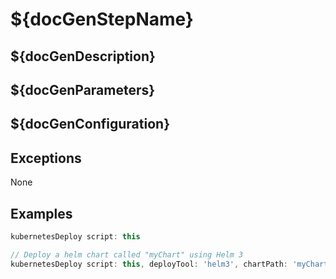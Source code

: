 # ${docGenStepName}

## ${docGenDescription}

## ${docGenParameters}

## ${docGenConfiguration}

## Exceptions

None

## Examples

```groovy
kubernetesDeploy script: this
```

```groovy
// Deploy a helm chart called "myChart" using Helm 3
kubernetesDeploy script: this, deployTool: 'helm3', chartPath: 'myChart', deploymentName: 'myRelease', image: 'nginx', containerRegistryUrl: 'https://docker.io'
```